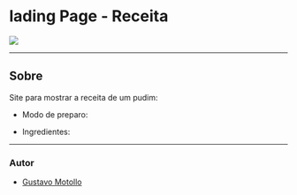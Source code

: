 # lading Page - Receita

![](./Captura%20de%20Tela%202024-09-06%20%C3%A0s%2010.38.15.png)

---
## Sobre
Site para mostrar a receita de um pudim:

- Modo de preparo:

- Ingredientes:

---

### Autor 

- [Gustavo Motollo](https://www.linkedin.com/in/gustavo-motollo-4889732b0/)
